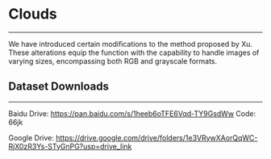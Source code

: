 # Clouds

***

We have introduced certain modifications to the method proposed by Xu. These alterations equip the function with the capability to handle images of varying sizes, encompassing both RGB and grayscale formats. 

## Dataset Downloads

***

Baidu Drive: <https://pan.baidu.com/s/1heeb6oTFE6Vqd-TY9GsdWw>
Code: 66jk  

Google Drive: <https://drive.google.com/drive/folders/1e3VRywXAorQqWC-RjX0zR3Ys-STyGnPG?usp=drive_link>